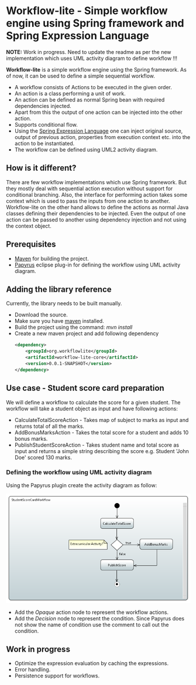 # Workflow-lite - Simple workflow engine using Spring framework and Spring Expression Language

**NOTE:** Work in progress. Need to update the readme as per the new implementation which uses UML activity diagram to define workflow !!!

**Workflow-lite** is a simple workflow engine using the Spring framework. As of now, it can be used to define a simple sequential workflow. 
* A workflow consists of Actions to be executed in the given order.
* An action is a class performing a unit of work.
* An action can be defined as normal Spring bean with required dependencies injected.
* Apart from this the output of one action can be injected into the other action.
* Supports conditional flow.
* Using the [Spring Expression Language](https://docs.spring.io/spring/docs/current/spring-framework-reference/html/expressions.html) one can inject original source, output of previous action, properties from execution context etc. into the action to be instantiated.
* The workflow can be defined using UML2 activity diagram.

## How is it different?
There are few workflow implementations which use Spring framework. But they mostly deal with sequential action execution without support for conditional branching. Also, the interface for performing action takes some context which is used to pass the inputs from one action to another.
Workflow-lite on the other hand allows to define the actions as normal Java classes defining their dependencies to be injected. Even the output of one action can be passed to another using dependency injection and not using the context object.  

## Prerequisites
* [Maven](https://maven.apache.org/) for building the project.
* [Papyrus](https://eclipse.org/papyrus/) eclipse plug-in for defining the workflow using UML activity diagram. 

## Adding the library reference
Currently, the library needs to be built manually.
* Download the source.
* Make sure you have [maven](https://maven.apache.org/) installed.
* Build the project using the command: *mvn install*
* Create a new maven project and add following dependency
  	```xml
  	<dependency>
  		<groupId>org.workflowlite</groupId>
  		<artifactId>workflow-lite-core</artifactId>
  		<version>0.0.1-SNAPSHOT</version>
  	</dependency>
  	```

## Use case - Student score card preparation
We will define a workflow to calculate the score for a given student. The workflow will take a student object as input and have following actions:
* CalculateTotalScoreAction - Takes map of subject to marks as input and returns total of all the marks.
* AddBonusMarksAction - Takes the total score for a student and adds 10 bonus marks.
* PublishStudentScoreAction - Takes student name and total score as input and returns a simple string describing the score e.g. Student 'John Doe' scored 130 marks.

### Defining the workflow using UML activity diagram
Using the Papyrus plugin create the activity diagram as follow:

![Workflow](images/student_score_card_workflow.png)

* Add the _Opaque_ action node to represent the workflow actions.
* Add the _Decision_ node to represent the condition. Since Papyrus does not show the name of condition use the comment to call out the condition.

## Work in progress
* Optimize the expression evaluation by caching the expressions.
* Error handling.
* Persistence support for workflows.
 	